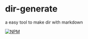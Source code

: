 dir-generate
============

a easy tool to make dir with markdown

[![NPM](https://nodei.co/npm/dir-generate.png?downloads=true&downloadRank=true&stars=true)](https://nodei.co/npm/dir-generate/)